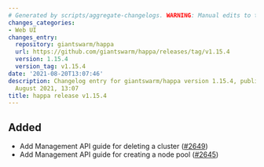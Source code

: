 ```yaml
---
# Generated by scripts/aggregate-changelogs. WARNING: Manual edits to this files will be overwritten.
changes_categories:
- Web UI
changes_entry:
  repository: giantswarm/happa
  url: https://github.com/giantswarm/happa/releases/tag/v1.15.4
  version: 1.15.4
  version_tag: v1.15.4
date: '2021-08-20T13:07:46'
description: Changelog entry for giantswarm/happa version 1.15.4, published on 20
  August 2021, 13:07
title: happa release v1.15.4
---
```


## Added

- Add Management API guide for deleting a cluster ([#2649](https://github.com/giantswarm/happa/pull/2649))
- Add Management API guide for creating a node pool ([#2645](https://github.com/giantswarm/happa/pull/2645))

